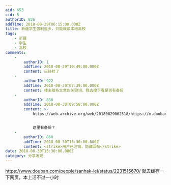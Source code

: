 ```yaml
---
aid: 653
cid: 5
authorID: 836
addTime: 2018-08-29T06:15:00.000Z
title: 新疆学生强制返乡，只能就读本地高校
tags:
    - 新疆
    - 学生
    - 高校
comments:
    -
        authorID: 1
        addTime: 2018-08-29T10:49:00.000Z
        content: 已经挂了
    -
        authorID: 922
        addTime: 2018-08-30T07:39:00.000Z
        content: 楼主给些文章的关键词，我去搜下看是否有备份
    -
        authorID: 830
        addTime: 2018-08-30T09:58:00.000Z
        content: >-
            https://web.archive.org/web/20180829062518/https://m.douban.com/people/sanhak-lei/status/2231515670


            这里有备份？
    -
        authorID: 860
        addTime: 2018-08-30T15:30:00.000Z
        content: <strike>用户已注销，隐藏回帖</strike>
date: 2018-08-30T15:30:00.000Z
category: 分享发现
---
```


https://www.douban.com/people/sanhak-lei/status/2231515670/ 就去缓存一下网页，本上活不过一小时
